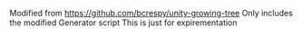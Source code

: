 Modified from https://github.com/bcrespy/unity-growing-treeOnly includes the modified Generator scriptThis is just for expirementation